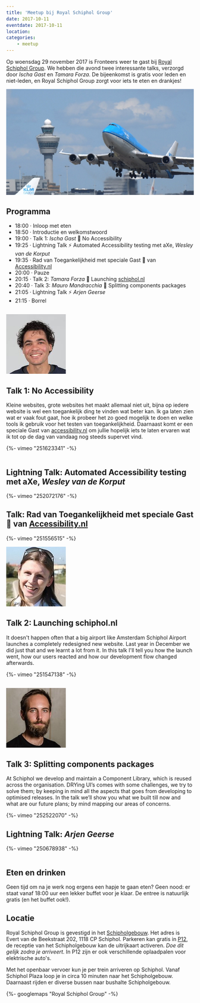 ```yaml
---
title: 'Meetup bij Royal Schiphol Group'
date: 2017-10-11
eventdate: 2017-10-11
location:
categories:
    - meetup
---
```


Op woensdag 29 november 2017 is Fronteers weer te gast bij [Royal Schiphol Group](https://www.schiphol.nl). We hebben die avond twee interessante talks, verzorgd door _Ischa Gast_ en _Tamara Forza_. De bijeenkomst is gratis voor leden en niet-leden, en Royal Schiphol Group zorgt voor iets te eten en drankjes!

![Foto Schiphol](/_img/bijeenkomsten/schiphol/schiphol-take-off-full.jpg)

## Programma

-   18:00 · Inloop met eten
-   18:50 · Introductie en welkomstwoord
-   19:00 · Talk 1: _Ischa Gast_ 💬 No Accessibility
-   19:25 · Lightning Talk ⚡️ Automated Accessibility testing met aXe, _Wesley van de Korput_
-   19:35 · Rad van Toegankelijkheid met speciale Gast 👤 van [Accessibility.nl](https://www.accessibility.nl)
-   20:00 · Pauze
-   20:15 · Talk 2: _Tamara Forza_ 💬 Launching [schiphol.nl](https://www.schiphol.nl/)
-   20:40 · Talk 3: _Mauro Mandracchia_ 💬 Splitting components packages
-   21:05 · Lightning Talk ⚡️ _Arjen Geerse_
-   21:15 · Borrel

```

```

![Foto Ischa Gast](/_img/bijeenkomsten/schiphol/ischagast.jpg)

## Talk 1: No Accessibility

Kleine websites, grote websites het maakt allemaal niet uit, bijna op iedere website is wel een toegankelijk ding te vinden wat beter kan. Ik ga laten zien wat er vaak fout gaat, hoe ik probeer het zo goed mogelijk te doen en welke tools ik gebruik voor het testen van toegankelijkheid. Daarnaast komt er een speciale Gast van [accessibility.nl](https://www.accessibility.nl) om jullie hopelijk iets te laten ervaren wat ik tot op de dag van vandaag nog steeds supervet vind.

{%- vimeo "251623341" -%}

```

```

## Lightning Talk: Automated Accessibility testing met aXe, _Wesley van de Korput_

{%- vimeo "252072176" -%}

## Talk: Rad van Toegankelijkheid met speciale Gast 👤 van [Accessibility.nl](https://www.accessibility.nl)

{%- vimeo "251556515" -%}

![Foto Tamara Forza](/_img/bijeenkomsten/schiphol/tamara.jpg)

## Talk 2: Launching schiphol.nl

It doesn't happen often that a big airport like Amsterdam Schiphol Airport launches a completely redesigned new website. Last year in December we did just that and we learnt a lot from it. In this talk I'll tell you how the launch went, how our users reacted and how our development flow changed afterwards.

{%- vimeo "251547138" -%}

```

```

![Foto Mauro Mandracchia](/_img/bijeenkomsten/schiphol/mauro.jpg)

## Talk 3: Splitting components packages

At Schiphol we develop and maintain a Component Library, which is reused across the organisation.
DRYing UI’s comes with some challenges, we try to solve them; by keeping in mind all the aspects that goes from developing to optimised releases.
In the talk we’ll show you what we built till now and what are our future plans; by mind mapping our areas of concerns.

{%- vimeo "252522070" -%}

## Lightning Talk: _Arjen Geerse_

{%- vimeo "250678938" -%}

```

```

## Eten en drinken

Geen tijd om na je werk nog ergens een hapje te gaan eten? Geen nood: er staat vanaf 18:00 uur een lekker buffet voor je klaar. De entree is natuurlijk gratis (en het buffet ook!).

## Locatie

Royal Schiphol Group is gevestigd in het [Schipholgebouw](https://nl.wikipedia.org/wiki/Schipholgebouw). Het adres is Evert van de Beekstraat 202, 1118 CP Schiphol. Parkeren kan gratis in [P12](https://www.google.nl/maps/place/Schiphol+P12+Personeel/@52.3049041,4.7495429,17z/data=!4m8!1m2!3m1!2sSchiphol+P12+Personeel!3m4!1s0x0:0xeb4ec5ebb30c4d19!8m2!3d52.304707!4d4.7516922), de receptie van het Schipholgebouw kan de uitrijkaart activeren. _Doe dit gelijk zodra je arriveert._ In P12 zijn er ook verschillende oplaadpalen voor elektrische auto's.

Met het openbaar vervoer kun je per trein arriveren op Schiphol. Vanaf Schiphol Plaza loop je in circa 10 minuten naar het Schipholgebouw. Daarnaast rijden er diverse bussen naar bushalte Schipholgebouw.

{%- googlemaps "Royal Schiphol Group" -%}

